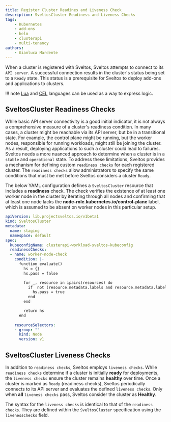 ```yaml
---
title: Register Cluster Readines and Liveness Check
description: SveltosCluster Readiness and Liveness Checks
tags:
    - Kubernetes
    - add-ons
    - helm
    - clusterapi
    - multi-tenancy
authors:
    - Gianluca Mardente
---
```


When a cluster is registered with Sveltos, Sveltos attempts to connect to its `API server`. A successful connection results in the cluster's status being set to a `Ready` state. This status is a prerequisite for Sveltos to deploy add-ons and applications to clusters.

!!! note
    [Lua](https://www.lua.org/) and [CEL](https://cel.dev/) languages can be used as a way to express logic.

## SveltosCluster Readiness Checks

While basic API server connectivity is a good initial indicator, it is not always a comprehensive measure of a cluster's readiness condition. In many cases, a cluster might be reachable via its API server, but be in a transitional state. For example, the control plane might be running, but the worker nodes, responsible for running workloads, might still be joining the cluster. As a result, deploying applications to such a cluster could lead to failures. Sveltos needs a more nuanced approach to determine when a cluster is in a `stable` and `operational` state. To address these limitations, Sveltos provides a mechanism for defining custom `readiness checks` for each registered cluster. The `readiness checks` allow administrators to specify the same conditions that must be met before Sveltos considers a cluster `Ready`.

The below YAML configuration defines a `SveltosCluster` resource that includes a **readiness** check. The check verifies the existence of at least one worker node in the cluster by iterating through all nodes and confirming that at least one node lacks the __node-role.kubernetes.io/control-plane__ label, which is assumed to be absent on worker nodes in this particular setup.

```yaml hl_lines="8-27"
apiVersion: lib.projectsveltos.io/v1beta1
kind: SveltosCluster
metadata:
  name: staging
  namespace: default
spec:
  kubeconfigName: clusterapi-workload-sveltos-kubeconfig
  readinessChecks:
  - name: worker-node-check
    condition: |-
      function evaluate()
        hs = {}
        hs.pass = false

        for _, resource in ipairs(resources) do
          if  not (resource.metadata.labels and resource.metadata.labels["node-role.kubernetes.io/control-plane"]) then
            hs.pass = true
          end
        end

        return hs
      end
    
    resourceSelectors:
    - group: ""
      kind: Node
      version: v1
```

## SveltosCluster Liveness Checks

In addition to `readiness checks`, Sveltos employs `liveness checks`.  While `readiness checks` determine if a cluster is initially **ready** for deployments, the `liveness checks` ensure the cluster remains **healthy** over time.  Once a cluster is marked as `Ready` (readiness checks), Sveltos periodically connects to its API server and evaluates the defined `liveness checks`. Only when **all** `liveness checks` pass, Sveltos consider the cluster as **Healthy**.

The syntax for the `liveness checks` is identical to that of the `readiness checks`.  They are defined within the `SveltosCluster` specification using the `livenessChecks` field.